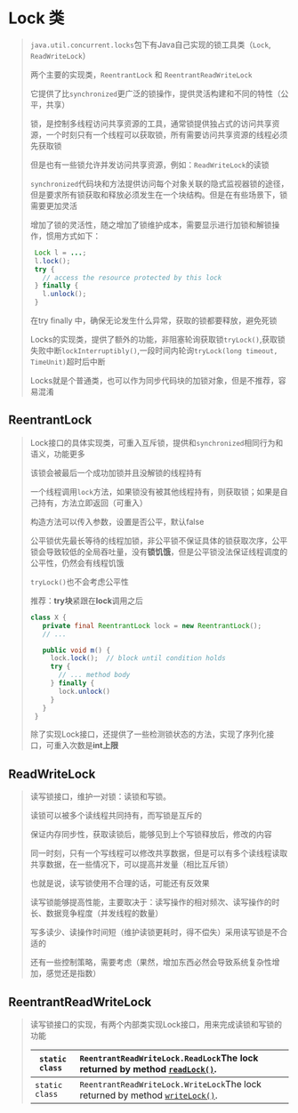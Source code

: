 # Lock 类

> `java.util.concurrent.locks`包下有Java自己实现的锁工具类（`Lock`, `ReadWriteLock`）
>
> 两个主要的实现类，`ReentrantLock` 和 `ReentrantReadWriteLock`
>
> 它提供了比`synchronized`更广泛的锁操作，提供灵活构建和不同的特性（公平，共享）
>
> 锁，是控制多线程访问共享资源的工具，通常锁提供独占式的访问共享资源，一个时刻只有一个线程可以获取锁，所有需要访问共享资源的线程必须先获取锁
>
> 但是也有一些锁允许并发访问共享资源，例如：`ReadWriteLock`的读锁
>
> `synchronized`代码块和方法提供访问每个对象关联的隐式监视器锁的途径，但是要求所有锁获取和释放必须发生在一个块结构。但是在有些场景下，锁需要更加灵活
>
> 增加了锁的灵活性，随之增加了锁维护成本，需要显示进行加锁和解锁操作，惯用方式如下：
>
> ```java
>  Lock l = ...;
>  l.lock();
>  try {
>    // access the resource protected by this lock
>  } finally {
>    l.unlock();
>  }
> ```
>
> 在try finally 中，确保无论发生什么异常，获取的锁都要释放，避免死锁
>
> Locks的实现类，提供了额外的功能，非阻塞轮询获取锁`tryLock()`,获取锁失败中断`lockInterruptibly()`,一段时间内轮询`tryLock(long timeout, TimeUnit)`超时后中断
>
> Locks就是个普通类，也可以作为同步代码块的加锁对象，但是不推荐，容易混淆

## ReentrantLock

> Lock接口的具体实现类，可重入互斥锁，提供和`synchronized`相同行为和语义，功能更多
>
> 该锁会被最后一个成功加锁并且没解锁的线程持有
>
> 一个线程调用`lock`方法，如果锁没有被其他线程持有，则获取锁；如果是自己持有，方法立即返回（可重入）
>
> 构造方法可以传入参数，设置是否公平，默认false
>
> 公平锁优先最长等待的线程加锁，非公平锁不保证具体的锁获取次序，公平锁会导致较低的全局吞吐量，没有**锁饥饿**，但是公平锁没法保证线程调度的公平性，仍然会有线程饥饿
>
> `tryLock()`也不会考虑公平性
>
> 推荐：**try块**紧跟在**lock**调用之后
>
> ```java
> class X {
>    private final ReentrantLock lock = new ReentrantLock();
>    // ...
> 
>    public void m() {
>      lock.lock();  // block until condition holds
>      try {
>        // ... method body
>      } finally {
>        lock.unlock()
>      }
>    }
>  }
> ```
>
> 除了实现Lock接口，还提供了一些检测锁状态的方法，实现了序列化接口，可重入次数是**int上限**

## ReadWriteLock

> 读写锁接口，维护一对锁：读锁和写锁。
>
> 读锁可以被多个读线程共同持有，而写锁是互斥的
>
> 保证内存同步性，获取读锁后，能够见到上个写锁释放后，修改的内容
>
> 同一时刻，只有一个写线程可以修改共享数据，但是可以有多个读线程读取共享数据，在一些情况下，可以提高并发量（相比互斥锁）
>
> 也就是说，读写锁使用不合理的话，可能还有反效果
>
> 读写锁能够提高性能，主要取决于：读写操作的相对频次、读写操作的时长、数据竞争程度（并发线程的数量）
>
> 写多读少、读操作时间短（维护读锁更耗时，得不偿失）采用读写锁是不合适的
>
> 还有一些控制策略，需要考虑（果然，增加东西必然会导致系统复杂性增加，感觉还是指数）

## ReentrantReadWriteLock

> 读写锁接口的实现，有两个内部类实现Lock接口，用来完成读锁和写锁的功能
>
> | `static class ` | `ReentrantReadWriteLock.ReadLock`The lock returned by method [`readLock()`](https://docs.oracle.com/javase/8/docs/api/java/util/concurrent/locks/ReentrantReadWriteLock.html#readLock--). |
> | --------------- | :----------------------------------------------------------- |
> | `static class ` | `ReentrantReadWriteLock.WriteLock`The lock returned by method [`writeLock()`](https://docs.oracle.com/javase/8/docs/api/java/util/concurrent/locks/ReentrantReadWriteLock.html#writeLock--). |